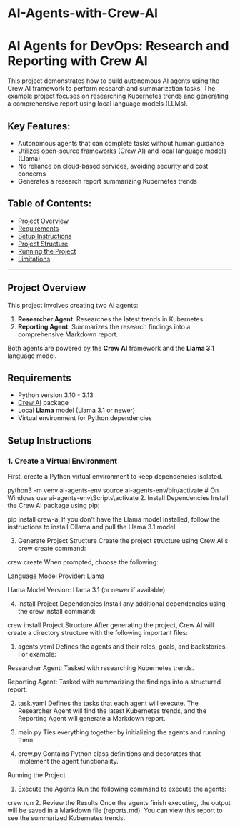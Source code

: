 # AI-Agents-with-Crew-AI

# AI Agents for DevOps: Research and Reporting with Crew AI

This project demonstrates how to build autonomous AI agents using the Crew AI framework to perform research and summarization tasks. The example project focuses on researching Kubernetes trends and generating a comprehensive report using local language models (LLMs). 

## Key Features:
- Autonomous agents that can complete tasks without human guidance
- Utilizes open-source frameworks (Crew AI) and local language models (Llama)
- No reliance on cloud-based services, avoiding security and cost concerns
- Generates a research report summarizing Kubernetes trends

## Table of Contents:
- [Project Overview](#project-overview)
- [Requirements](#requirements)
- [Setup Instructions](#setup-instructions)
- [Project Structure](#project-structure)
- [Running the Project](#running-the-project)
- [Limitations](#limitations)

---

## Project Overview

This project involves creating two AI agents:
1. **Researcher Agent**: Researches the latest trends in Kubernetes.
2. **Reporting Agent**: Summarizes the research findings into a comprehensive Markdown report.

Both agents are powered by the **Crew AI** framework and the **Llama 3.1** language model.

## Requirements

- Python version 3.10 - 3.13
- [Crew AI](https://crew-ai.github.io) package
- Local **Llama** model (Llama 3.1 or newer)
- Virtual environment for Python dependencies

## Setup Instructions

### 1. Create a Virtual Environment

First, create a Python virtual environment to keep dependencies isolated.

python3 -m venv ai-agents-env
source ai-agents-env/bin/activate  # On Windows use ai-agents-env\Scripts\activate
2. Install Dependencies
Install the Crew AI package using pip:

pip install crew-ai
If you don't have the Llama model installed, follow the instructions to install Ollama and pull the Llama 3.1 model.

3. Generate Project Structure
Create the project structure using Crew AI's crew create command:


crew create
When prompted, choose the following:

Language Model Provider: Llama

Llama Model Version: Llama 3.1 (or newer if available)

4. Install Project Dependencies
Install any additional dependencies using the crew install command:

crew install
Project Structure
After generating the project, Crew AI will create a directory structure with the following important files:

1. agents.yaml
Defines the agents and their roles, goals, and backstories. For example:

Researcher Agent: Tasked with researching Kubernetes trends.

Reporting Agent: Tasked with summarizing the findings into a structured report.

2. task.yaml
Defines the tasks that each agent will execute. The Researcher Agent will find the latest Kubernetes trends, and the Reporting Agent will generate a Markdown report.

3. main.py
Ties everything together by initializing the agents and running them.

4. crew.py
Contains Python class definitions and decorators that implement the agent functionality.

Running the Project
1. Execute the Agents
Run the following command to execute the agents:

crew run
2. Review the Results
Once the agents finish executing, the output will be saved in a Markdown file (reports.md). You can view this report to see the summarized Kubernetes trends.

